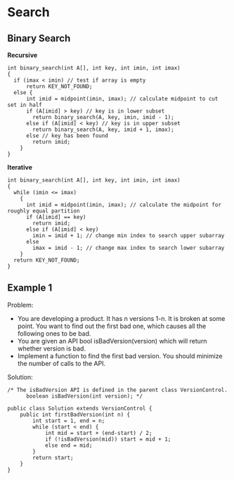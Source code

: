 # Search

## Binary Search

**Recursive**

```
int binary_search(int A[], int key, int imin, int imax)
{
  if (imax < imin) // test if array is empty
      return KEY_NOT_FOUND;
  else {
      int imid = midpoint(imin, imax); // calculate midpoint to cut set in half
      if (A[imid] > key) // key is in lower subset
        return binary_search(A, key, imin, imid - 1);
      else if (A[imid] < key) // key is in upper subset
        return binary_search(A, key, imid + 1, imax);
      else // key has been found
        return imid;
    }
}
```

**Iterative**

```
int binary_search(int A[], int key, int imin, int imax)
{
  while (imin <= imax)
    {
      int imid = midpoint(imin, imax); // calculate the midpoint for roughly equal partition
      if (A[imid] == key)
        return imid;
      else if (A[imid] < key)
        imin = imid + 1; // change min index to search upper subarray
      else        
        imax = imid - 1; // change max index to search lower subarray
    }
  return KEY_NOT_FOUND;
}
```
## Example 1

Problem:
- You are developing a product. It has n versions 1-n. It is broken at some point. You want to find out the first bad one, which causes all the following ones to be bad.
- You are given an API bool isBadVersion(version) which will return whether version is bad. 
- Implement a function to find the first bad version. You should minimize the number of calls to the API.

Solution:
```
/* The isBadVersion API is defined in the parent class VersionControl.
      boolean isBadVersion(int version); */

public class Solution extends VersionControl {
    public int firstBadVersion(int n) {
        int start = 1, end = n;
        while (start < end) {
            int mid = start + (end-start) / 2;
            if (!isBadVersion(mid)) start = mid + 1;
            else end = mid;
        }        
        return start;
    }
}
```
